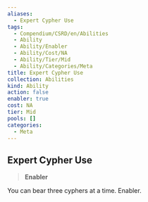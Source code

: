 ```yaml
---
aliases:
  - Expert Cypher Use
tags:
  - Compendium/CSRD/en/Abilities
  - Ability
  - Ability/Enabler
  - Ability/Cost/NA
  - Ability/Tier/Mid
  - Ability/Categories/Meta
title: Expert Cypher Use
collection: Abilities
kind: Ability
action: false
enabler: true
cost: NA
tier: Mid
pools: []
categories:
  - Meta
---
```

## Expert Cypher Use  
>**Enabler**
  
You can bear three cyphers at a time. Enabler.